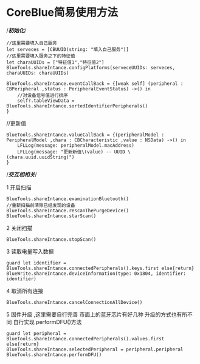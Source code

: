 # CoreBlue简易使用方法


/***初始化***/

    //这里需要填入自己服务
    let serveces = [CBUUID(string: "填入自己服务")]
    //这里需要填入服务之下的特征值
    let charaUUIDs = ["特征值1","特征值2"]
    BlueTools.shareIntance.configPlatforms(serveceUUIDs: serveces, charaUUIDs: charaUUIDs)

    BlueTools.shareIntance.eventCallBack = {[weak self] (peripheral : CBPeripheral ,status : PeripheralEventStatus) ->() in
        //对设备信号值进行排序
        self?.tableViewData = BlueTools.shareIntance.sortedIdentifierPeripherals()
    }


//更新值

    BlueTools.shareIntance.valueCallBack = {(peripheralModel : PeripheralModel ,chara : CBCharacteristic ,value : NSData) ->() in
        LFLLog(message: peripheralModel.macAddress)
        LFLLog(message: "更新新值\(value) -- UUID \(chara.uuid.uuidString)")
    }



/***交互相相关***/

1 开启扫描

    BlueTools.shareIntance.examinationBluetooth()
    //重新扫描前清除已经发现的设备
    BlueTools.shareIntance.rescanThePurgeDevice()
    BlueTools.shareIntance.starScan()

2 关闭扫描

    BlueTools.shareIntance.stopScan()
    
3 读取电量写入数据
    
    guard let identifier = BlueTools.shareIntance.connectedPeripherals().keys.first else{return}
    BlueWrite.shareIntance.deviceInformation(type: 0x1804, identifier: identifier)
    
4 取消所有连接
    
    BlueTools.shareIntance.cancelConnectionAllDevice()
    
5  固件升级  ,这里需要自行完善 市面上的蓝牙芯片有好几种 升级的方式也有所不同   自行实现 performDFU()方法

    guard let peripheral = BlueTools.shareIntance.connectedPeripherals().values.first else{return}
    BlueTools.shareIntance.selectedPeripheral = peripheral.peripheral
    BlueTools.shareIntance.performDFU()
    





